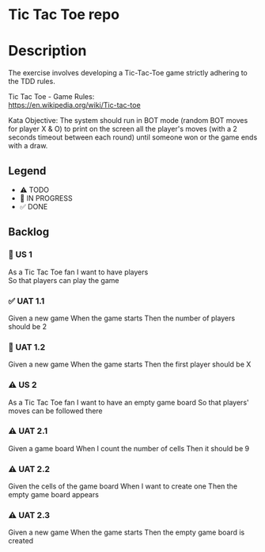 # Tic Tac Toe repo

# Description 
The exercise involves developing a Tic-Tac-Toe game strictly adhering to the TDD rules.

Tic	Tac	Toe	- Game	Rules:	
https://en.wikipedia.org/wiki/Tic-tac-toe

Kata Objective:
The system should run in BOT mode (random BOT moves for player X & O) to print on the screen all the player's moves (with a 2 seconds timeout between each round) until someone won or the game ends with 
a draw.

## Legend
- ⚠ TODO
- 🚧 IN PROGRESS
- ✅ DONE

## Backlog
### 🚧 US 1 
As a Tic Tac Toe fan
I want to have players  
So that players can play the game

### ✅ UAT 1.1
Given a new game
When the game starts 
Then the number of players should be 2

### 🚧 UAT 1.2
Given a new game
When the game starts 
Then the first player should be X

### ⚠ US 2 
As a Tic Tac Toe fan
I want to have an empty game board 
So that players' moves can be followed there

### ⚠ UAT 2.1
Given a game board
When I count the number of cells 
Then it should be 9

### ⚠ UAT 2.2
Given the cells of the game board
When I want to create one
Then the empty game board appears

### ⚠ UAT 2.3
Given a new game
When the game starts 
Then the empty game board is created